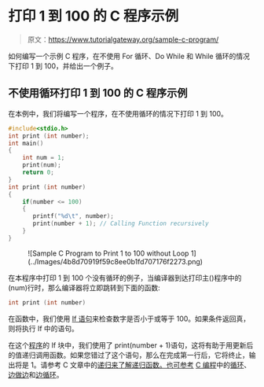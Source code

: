 # 打印 1 到 100 的 C 程序示例

> 原文：<https://www.tutorialgateway.org/sample-c-program/>

如何编写一个示例 C 程序，在不使用 For 循环、Do While 和 While 循环的情况下打印 1 到 100，并给出一个例子。

## 不使用循环打印 1 到 100 的 C 程序示例

在本例中，我们将编写一个程序，在不使用循环的情况下打印 1 到 100。

```c
#include<stdio.h>
int print (int number);
int main()
{
    int num = 1;
    print(num);
    return 0;
}
int print (int number)
{
    if(number <= 100)
    {
       printf("%d\t", number);
       print(number + 1); // Calling Function recursively
    }
}
```

<figure class="wp-block-image">![Sample C Program to Print 1 to 100 without Loop 1](../Images/4b8d70919f59c8ee0b1fd707176f2273.png)</figure>

在本程序中打印 1 到 100 个没有循环的例子，当编译器到达打印主()程序中的(num)行时，那么编译器将立即跳转到下面的函数:

```c
int print (int number)
```

在函数中，我们使用 [If 语句](https://www.tutorialgateway.org/if-statement-in-c/)来检查数字是否小于或等于 100。如果条件返回真，则将执行 If 中的语句。

在这个[程序](https://www.tutorialgateway.org/c-programming-examples/)的 If 块中，我们使用了 print(number + 1)语句，这将有助于用更新后的值递归调用函数。如果您错过了这个语句，那么在完成第一行后，它将终止，输出将是 1。请参考 C 文章中的[递归来了解递归函数。也可参考](https://www.tutorialgateway.org/recursion-in-c/) [C 编程](https://www.tutorialgateway.org/c-programming/)中的[循环](https://www.tutorialgateway.org/for-loop-in-c-programming/)、[边做边](https://www.tutorialgateway.org/do-while-loop-in-c/)和[边循环](https://www.tutorialgateway.org/while-loop-in-c/)。
